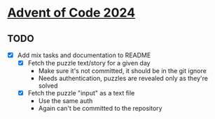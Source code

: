 [Advent of Code 2024]
=====================

[Advent of Code 2024]: <https://adventofcode.com/2024/about>

TODO
----

- [x] Add mix tasks and documentation to README
    - [x] Fetch the puzzle text/story for a given day
        - Make sure it's not committed, it should be in the git ignore
        - Needs authentication, puzzles are revealed only as they're solved
    - [x] Fetch the puzzle "input" as a text file
        - Use the same auth
        - Again can't be committed to the repository
